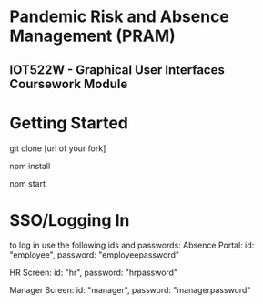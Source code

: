 # Pandemic Risk and Absence Management (PRAM)
## IOT522W - Graphical User Interfaces Coursework Module

# Getting Started
git clone [url of your fork]

npm install

npm start

# SSO/Logging In
to log in use the following ids and passwords:
Absence Portal: 
id: "employee",
password: "employeepassword"

HR Screen:
id: "hr",
password: "hrpassword"

Manager Screen:
id: "manager",
password: "managerpassword"

